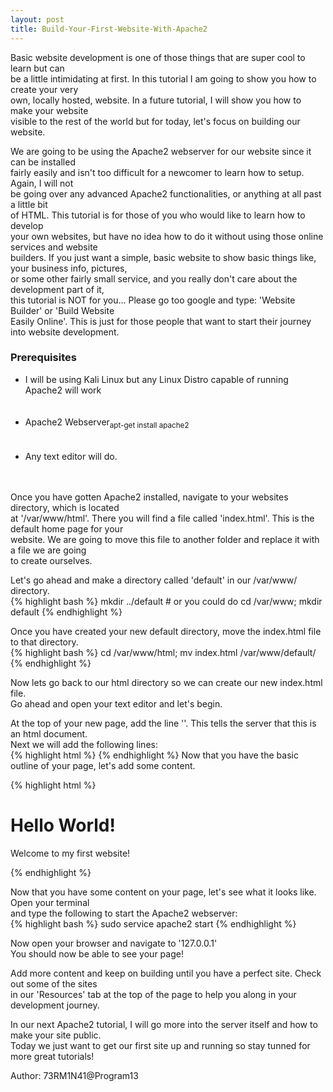 ```yaml
---
layout: post
title: Build-Your-First-Website-With-Apache2
---
```

<p>Basic website development is one of those things that are super cool to learn but can<br />
be a little intimidating at first. In this tutorial I am going to show you how to create your very<br />
own, locally hosted, website. In a future tutorial, I will show you how to make your website<br />
visible to the rest of the world but for today, let's focus on building our website.</p>
<p>We are going to be using the Apache2 webserver for our website since it can be installed<br />
fairly easily and isn't too difficult for a newcomer to learn how to setup. Again, I will not<br />
be going over any advanced Apache2 functionalities, or anything at all past a little bit<br />
of HTML. This tutorial is for those of you who would like to learn how to develop<br />
your own websites, but have no idea how to do it without using those online services and website<br />
builders. If you just want a simple, basic website to show basic things like, your business info, pictures,<br />
or some other fairly small service, and you really don't care about the development part of it,<br />
this tutorial is NOT for you... Please go too google and type: 'Website Builder' or 'Build Website<br />
Easily Online'. This is just for those people that want to start their journey into website development.</p>
<h3>Prerequisites</h3>
<ul style="text-align: left">
<li>I will be using Kali Linux but any Linux Distro capable of running Apache2 will work</li><br /><br />
<li>Apache2 Webserver<sub>apt-get install apache2</sub></li><br /><br />
<li>Any text editor will do.</li><br /><br />
</ul>
<p>Once you have gotten Apache2 installed, navigate to your websites directory, which is located<br />
at '/var/www/html'. There you will find a file called 'index.html'. This is the default home page for your<br />
website. We are going to move this file to another folder and replace it with a file we are going<br />
to create ourselves.</p>
<p>Let's go ahead and make a directory called 'default' in our /var/www/ directory.<br />
{% highlight bash %}
mkdir ../default
# or you could do
cd /var/www; mkdir default
{% endhighlight %}</p>
<p>Once you have created your new default directory, move the index.html file to that directory.<br />
{% highlight bash %}
cd /var/www/html; mv index.html /var/www/default/
{% endhighlight %}</p>
<p>Now lets go back to our html directory so we can create our new index.html file.<br />
Go ahead and open your text editor and let's begin.</p>
<p>At the top of your new page, add the line '<!DOCTYPE html>'. This tells the server that this is an html document.<br />
Next we will add the following lines:<br />
{% highlight html %}
<html>
<head>
</head>
<body>
</body>
</html>
{% endhighlight %}
Now that you have the basic outline of your page, let's add some content.</p>
{% highlight html %}
<html>
<head>
<!-- Place your page title here -->
<title>My First Site!</title>
</head>
<body>
<!-- Our content will go here. -->
<h1>Hello World!</h1>
<!-- The 'h' tag specifies that this is a heading. The '1' specifies the size of the heading. {1-6} -->
<p>Welcome to my first website!</p>
<!-- The 'p' tag specifies a paragraph. You must specify the '/p' tag to close the paragraph. -->
<!-- This is also true with most of the tags we will use in our HTML adventures.
</body>
</html>
<!-- Don't forget to close your tags. Your website will not show up correctly if you forget. -->
{% endhighlight %}
<p>Now that you have some content on your page, let's see what it looks like. Open your terminal<br />
and type the following to start the Apache2 webserver:<br />
{% highlight bash %}
sudo service apache2 start
{% endhighlight %}</p>
<p>Now open your browser and navigate to '127.0.0.1'<br />
You should now be able to see your page!</p>
<p>Add more content and keep on building until you have a perfect site. Check out some of the sites<br />
in our 'Resources' tab at the top of the page to help you along in your development journey.</p>
<p>In our next Apache2 tutorial, I will go more into the server itself and how to make your site public.<br />
Today we just want to get our first site up and running so stay tunned for more great tutorials!</p>
<p align="left">Author: 73RM1N41@Program13</p>
